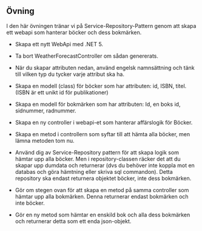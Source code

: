 ## Övning

I den här övningen tränar vi på Service-Repository-Pattern genom att skapa ett webapi som hanterar böcker och dess bokmärken.

- Skapa ett nytt WebApi med .NET 5.
- Ta bort WeatherForecastController om sådan genererats.
- När du skapar attributen nedan, använd engelsk namnsättning och tänk till vilken typ du tycker varje attribut ska ha.
- Skapa en modell (class) för böcker som har attributen: id, ISBN, titel. (ISBN är ett unikt id för publikationer)
- Skapa en modell för bokmärken som har attributen: Id, en boks id, sidnummer, radnummer.
- Skapa en ny controller i webapi-et som hanterar affärslogik för Böcker.
- Skapa en metod i controllern som syftar till att hämta alla böcker, men lämna metoden tom nu. 

- Använd dig av Service-Repository pattern för att skapa logik som hämtar upp alla böcker. Men i repository-classen räcker det att du skapar upp 
   dumdata och returnerar (dvs du behöver inte koppla mot en databas och göra hämtning eller skriva sql commandon).
   Detta repository ska endast returnera objektet böcker, inte dess bokmärken.

- Gör om stegen ovan för att skapa en metod på samma controller som hämtar upp alla bokmärken. Denna returnerar endast bokmärken och inte böcker.
- Gör en ny metod som hämtar en enskild bok och alla dess bokmärken och returnerar detta som ett enda json-objekt.